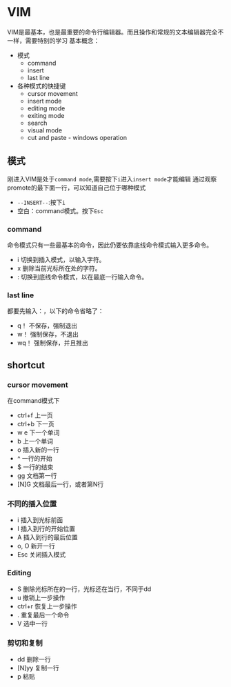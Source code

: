 # VIM
VIM是最基本，也是最重要的命令行编辑器。而且操作和常规的文本编辑器完全不一样，需要特别的学习
基本概念：
- 模式
	- command
	- insert
	- last line
- 各种模式的快捷键
	- cursor movement
	- insert mode
	- editing mode
	- exiting mode
	- search
	- visual mode
	- cut and paste - windows operation 
## 模式
刚进入VIM是处于`command mode`,需要按下`i`进入`insert mode`才能编辑
通过观察promote的最下面一行，可以知道自己位于哪种模式
- `--INSERT--`:按下`i`
- 空白：command模式。按下`Esc`

### command
命令模式只有一些最基本的命令，因此仍要依靠底线命令模式输入更多命令。
- i 切换到插入模式，以输入字符。
- x 删除当前光标所在处的字符。
- : 切换到底线命令模式，以在最底一行输入命令。
### last line
都要先输入：，以下的命令省略了：
- q！ 不保存，强制退出
- w！ 强制保存，不退出 
- wq！ 强制保存，并且推出 
## shortcut 
### cursor movement
在command模式下
- ctrl+f 上一页
- ctrl+b 下一页
- w e 下一个单词
- b 上一个单词
- o 插入新的一行
- ^ 一行的开始
- $ 一行的结束
- gg 文档第一行
- [N]G 文档最后一行，或者第N行


### 不同的插入位置
- i 插入到光标前面
- I 插入到行的开始位置
- A 插入到行的最后位置
- o, O 新开一行
- Esc 关闭插入模式

### Editing
- S 删除光标所在的一行，光标还在当行，不同于dd
- u 撤销上一步操作
- ctrl+r 恢复上一步操作
- . 重复最后一个命令
- V 选中一行

### 剪切和复制
- dd 删除一行
- [N]yy 复制一行
- p 粘贴




